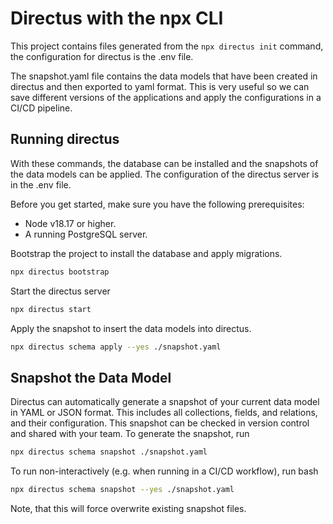 # Directus with the npx CLI

This project contains files generated from the `npx directus init` command, the configuration for directus is the .env file.

The snapshot.yaml file contains the data models that have been created in directus and then exported to yaml format. This is very useful so we can save different versions of the applications and apply the configurations in a CI/CD pipeline.

## Running directus

With these commands, the database can be installed and the snapshots of the data models can be applied. The configuration of the directus server is in the .env file.

Before you get started, make sure you have the following prerequisites:

- Node v18.17 or higher.
- A running PostgreSQL server.

Bootstrap the project to install the database and apply migrations.

```bash
npx directus bootstrap
```

Start the directus server

```bash
npx directus start
```

Apply the snapshot to insert the data models into directus.

```bash
npx directus schema apply --yes ./snapshot.yaml
```

## Snapshot the Data Model

Directus can automatically generate a snapshot of your current data model in YAML or JSON format. This includes all collections, fields, and relations, and their configuration. This snapshot can be checked in version control and shared with your team. To generate the snapshot, run

```bash
npx directus schema snapshot ./snapshot.yaml
```

To run non-interactively (e.g. when running in a CI/CD workflow), run
bash

```bash
npx directus schema snapshot --yes ./snapshot.yaml
```

Note, that this will force overwrite existing snapshot files.
